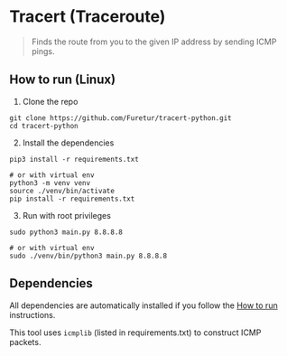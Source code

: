 
# Tracert (Traceroute)

> Finds the route from you to the given IP address by sending ICMP pings.

## How to run (Linux)

1) Clone the repo

```shell
git clone https://github.com/Furetur/tracert-python.git
cd tracert-python
```

2) Install the dependencies

```shell
pip3 install -r requirements.txt

# or with virtual env
python3 -m venv venv
source ./venv/bin/activate
pip install -r requirements.txt
```

3) Run with root privileges

```shell
sudo python3 main.py 8.8.8.8

# or with virtual env
sudo ./venv/bin/python3 main.py 8.8.8.8
```

## Dependencies

All dependencies are automatically installed if you follow the [How to run](#how-to-run-linux) instructions.

This tool uses `icmplib` (listed in requirements.txt) to construct ICMP packets.


